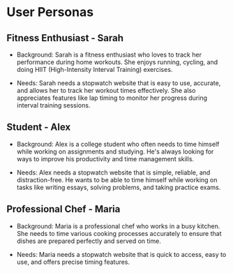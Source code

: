 # User Personas

## Fitness Enthusiast - Sarah

- Background: Sarah is a fitness enthusiast who loves to track her performance
  during home workouts. She enjoys running, cycling, and doing HIIT
  (High-Intensity Interval Training) exercises.

- Needs: Sarah needs a stopwatch website that is easy to use, accurate, and
  allows her to track her workout times effectively. She also appreciates
  features like lap timing to monitor her progress during interval training
  sessions.

## Student - Alex

- Background: Alex is a college student who often needs to time himself while
  working on assignments and studying. He's always looking for ways to improve
  his productivity and time management skills.

- Needs: Alex needs a stopwatch website that is simple, reliable, and
  distraction-free. He wants to be able to time himself while working on tasks
  like writing essays, solving problems, and taking practice exams.

## Professional Chef - Maria

- Background: Maria is a professional chef who works in a busy kitchen. She
  needs to time various cooking processes accurately to ensure that dishes are
  prepared perfectly and served on time.

- Needs: Maria needs a stopwatch website that is quick to access, easy to use,
  and offers precise timing features.
